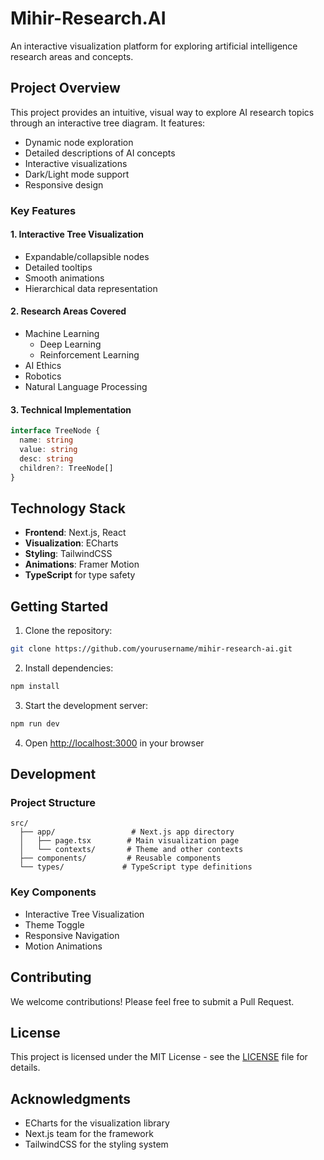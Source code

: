 # Mihir-Research.AI

An interactive visualization platform for exploring artificial intelligence research areas and concepts.

## Project Overview

This project provides an intuitive, visual way to explore AI research topics through an interactive tree diagram. It features:

- Dynamic node exploration
- Detailed descriptions of AI concepts
- Interactive visualizations
- Dark/Light mode support
- Responsive design

### Key Features

#### 1. Interactive Tree Visualization

- Expandable/collapsible nodes
- Detailed tooltips
- Smooth animations
- Hierarchical data representation

#### 2. Research Areas Covered

- Machine Learning
  - Deep Learning
  - Reinforcement Learning
- AI Ethics
- Robotics
- Natural Language Processing

#### 3. Technical Implementation

```typescript
interface TreeNode {
  name: string
  value: string
  desc: string
  children?: TreeNode[]
}
```

## Technology Stack

- **Frontend**: Next.js, React
- **Visualization**: ECharts
- **Styling**: TailwindCSS
- **Animations**: Framer Motion
- **TypeScript** for type safety

## Getting Started

1. Clone the repository:

```bash
git clone https://github.com/yourusername/mihir-research-ai.git
```

2. Install dependencies:

```bash
npm install
```

3. Start the development server:

```bash
npm run dev
```

4. Open [http://localhost:3000](http://localhost:3000) in your browser

## Development

### Project Structure

```
src/
  ├── app/                 # Next.js app directory
  │   ├── page.tsx        # Main visualization page
  │   └── contexts/       # Theme and other contexts
  ├── components/         # Reusable components
  └── types/             # TypeScript type definitions
```

### Key Components

- Interactive Tree Visualization
- Theme Toggle
- Responsive Navigation
- Motion Animations

## Contributing

We welcome contributions! Please feel free to submit a Pull Request.

## License

This project is licensed under the MIT License - see the [LICENSE](LICENSE) file for details.

## Acknowledgments

- ECharts for the visualization library
- Next.js team for the framework
- TailwindCSS for the styling system
